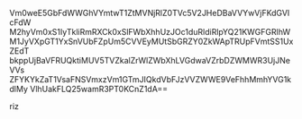Vm0weE5GbFdWWGhVYmtwT1ZtMVNjRlZ0TVc5V2JHeDBaVVYwVjFKdGVIcFdW
M2hyVm0xS1IyTkliRmRXCk0xSlFWbXhhUzJOc1duRldiRlpYQ21KWGFGRlhW
M1JyVXpGT1YxSnVUbFZpUm5CVVEyMUtSbGRZY0ZkWApTRUpFVmtSS1UxZEdT
bkppUjBaVFRUQktiMUV5TVZkalZrWlZWbXhLVGdwaVZrbDZWMWR3UjJNeVVs
ZFYKYkZaT1VsaFNSVmxzVm1GTmJIQkdVbFJzVVZWWE9VeFhhMmhYVG1kdlMy
VlhUakFLQ25wamR3PT0KCnZ1dA==

riz